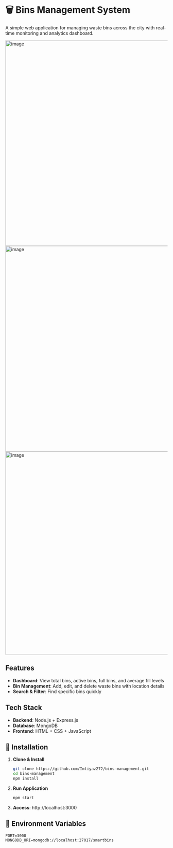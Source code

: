 # 🗑️ Bins Management System

A simple web application for managing waste bins across the city with real-time monitoring and analytics dashboard.


<img width="1365" height="639" alt="image" src="https://github.com/user-attachments/assets/b414b4bc-4e96-4c9e-b46c-ac11e8abc4c3" />
<img width="1364" height="640" alt="image" src="https://github.com/user-attachments/assets/5fa72831-cda6-4843-a26b-ce57fe95ac7d" />
<img width="1365" height="631" alt="image" src="https://github.com/user-attachments/assets/6d1f4c9b-de1b-4f3e-8569-4a8e3a4e2547" />


## Features

- **Dashboard**: View total bins, active bins, full bins, and average fill levels
- **Bin Management**: Add, edit, and delete waste bins with location details
- **Search & Filter**: Find specific bins quickly

## Tech Stack

- **Backend**: Node.js + Express.js
- **Database**: MongoDB
- **Frontend**: HTML + CSS + JavaScript

## 🚀 Installation

1. **Clone & Install**
   ```bash
   git clone https://github.com/Imtiyaz272/bins-management.git
   cd bins-management
   npm install
   ```

2. **Run Application**
   ```bash
   npm start
   ```
   
3. **Access**: http://localhost:3000

## 🔧 Environment Variables

```env
PORT=3000
MONGODB_URI=mongodb://localhost:27017/smartbins
```
